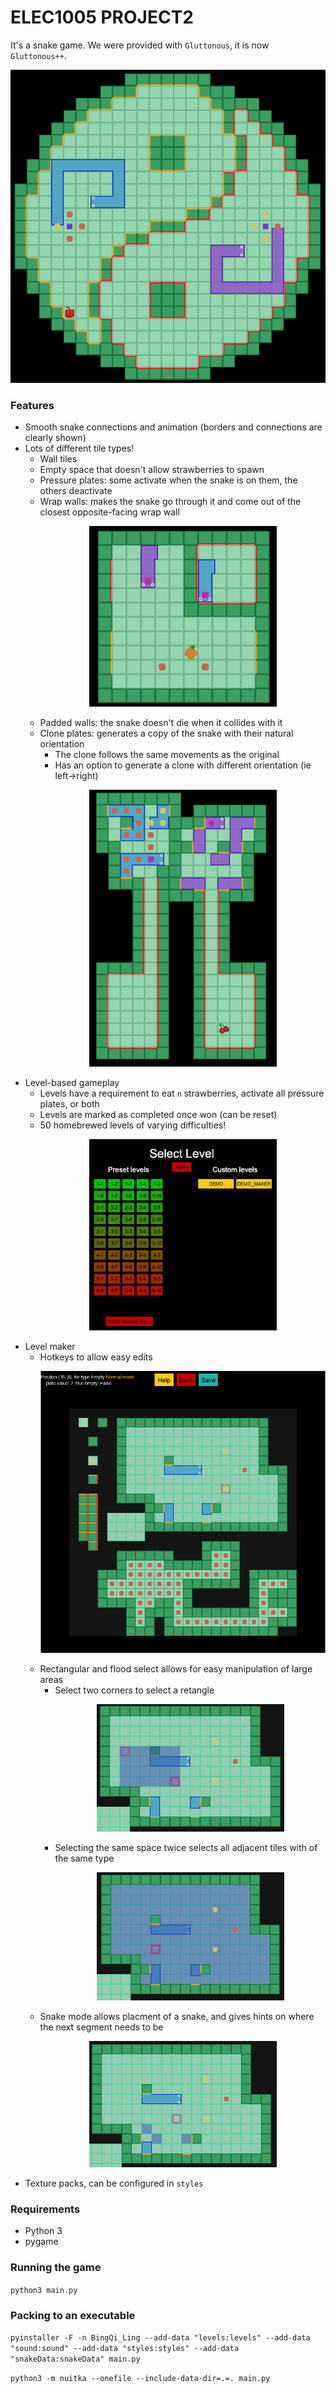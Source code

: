 # ELEC1005 PROJECT2
It's a snake game.
We were provided with `Gluttonous`, it is now `Gluttonous++`.

<p align="center">
  <img src="https://github.com/AbacusIsMad/snake2022/blob/master/README_images/pretty.png" />
</p>

### Features
- Smooth snake connections and animation (borders and connections are clearly shown)
- Lots of different tile types!
    - Wall tiles
    - Empty space that doesn't allow strawberries to spawn
    - Pressure plates: some activate when the snake is on them, the others deactivate
    - Wrap walls: makes the snake go through it and come out of the closest opposite-facing wrap wall
      <p align="center"><img src="https://github.com/AbacusIsMad/snake2022/blob/master/README_images/clone1.png" width="300"/></p>
    - Padded walls: the snake doesn't die when it collides with it
    - Clone plates: generates a copy of the snake with their natural orientation
        - The clone follows the same movements as the original
        - Has an option to generate a clone with different orientation (ie left->right)
        <p align="center"><img src="https://github.com/AbacusIsMad/snake2022/blob/master/README_images/clone2.png" width="300"/></p>
- Level-based gameplay
    - Levels have a requirement to eat `n` strawberries, activate all pressure plates, or both
    - Levels are marked as completed once won (can be reset)
    - 50 homebrewed levels of varying difficulties!
      <p align="center"><img src="https://github.com/AbacusIsMad/snake2022/blob/master/README_images/levels.png" width="300"/></p>
- Level maker
    - Hotkeys to allow easy edits
      <p align="center"><img src="https://github.com/AbacusIsMad/snake2022/blob/master/README_images/levelmaker.png" /></p>
    - Rectangular and flood select allows for easy manipulation of large areas
      - Select two corners to select a retangle
        <p align="center"><img src="https://github.com/AbacusIsMad/snake2022/blob/master/README_images/select1.png" width="300"/> </p>
      - Selecting the same space twice selects all adjacent tiles with of the same type
        <p align="center"><img src="https://github.com/AbacusIsMad/snake2022/blob/master/README_images/select2.png" width="300"/></p>
    - Snake mode allows placment of a snake, and gives hints on where the next segment needs to be
        <p align="center"><img src="https://github.com/AbacusIsMad/snake2022/blob/master/README_images/snakemode.png" width="300"/></p>
- Texture packs, can be configured in `styles`

### Requirements
- Python 3
- pygame

### Running the game
`python3 main.py`

### Packing to an executable
`pyinstaller -F -n BingQi_Ling --add-data "levels:levels" --add-data "sound:sound" --add-data "styles:styles" --add-data "snakeData:snakeData" main.py`

`python3 -m nuitka --onefile --include-data-dir=.=. main.py`
